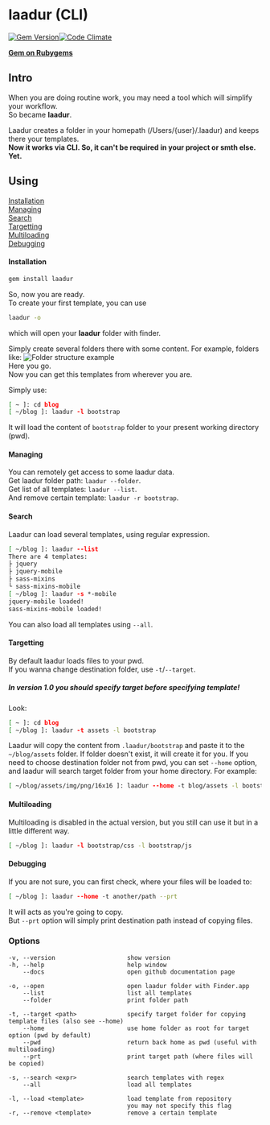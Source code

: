 # laadur (CLI)
[![Gem Version](https://badge.fury.io/rb/laadur.png)](http://badge.fury.io/rb/laadur)[![Code Climate](https://codeclimate.com/github/rozzy/laadur.png)](https://codeclimate.com/github/rozzy/laadur)  

**[Gem on Rubygems](https://rubygems.org/gems/laadur)**
## Intro
When you are doing routine work, you may need a tool which will simplify your workflow.  
So became **laadur**.

Laadur creates a folder in your homepath (/Users/{user}/.laadur) and keeps there your templates.  
**Now it works via CLI. So, it can't be required in your project or smth else. Yet.**

## Using
[Installation](#installation)  
[Managing](#managing)  
[Search](#search)  
[Targetting](#targetting)  
[Multiloading](#multiloading)  
[Debugging](#debugging)  

#### Installation
```sh
gem install laadur
```
So, now you are ready.  
To create your first template, you can use
```sh
laadur -o
```
which will open your **laadur** folder with finder.  

Simply create several folders there with some content.
For example, folders like:
![Folder structure example](http://d1zjcuqflbd5k.cloudfront.net/files/acc_127427/Rqjt?response-content-disposition=inline;%20filename=Screen%20Shot%202013-10-29%20at%2012.24.34%20PM.png;%20filename*=UTF-8%27%27Screen%20Shot%202013-10-29%20at%2012.24.34%20PM.png&Expires=1383042517&Signature=Gun9Ejh5oAcvkZMFclne-84ATu4xa9Pu1Yh4tJOnCKBw8pOTYfD2pCHMfEr7uDMDFuIxaHBt15WlcDnMjHhZeA1MNHnlK2D1dDqSldgWf7YOpgYe3ImiM3q8XiDdukyLxjpcE-kaSxkBu5kuZxAU5fuk4pTOv4o8V8WEzavhjsI_&Key-Pair-Id=APKAJTEIOJM3LSMN33SA)  
Here you go.  
Now you can get this templates from wherever you are.

Simply use:
```sh
[ ~ ]: cd blog
[ ~/blog ]: laadur -l bootstrap
```
It will load the content of `bootstrap` folder to your present working directory (pwd).  

#### Managing
You can remotely get access to some laadur data.  
Get laadur folder path: `laadur --folder`.  
Get list of all templates: `laadur --list`.  
And remove certain template: `laadur -r bootstrap`.   

#### Search
Laadur can load several templates, using regular expression.
```sh
[ ~/blog ]: laadur --list
There are 4 templates:
├ jquery
├ jquery-mobile
├ sass-mixins
└ sass-mixins-mobile
[ ~/blog ]: laadur -s *-mobile
jquery-mobile loaded!
sass-mixins-mobile loaded!
```
You can also load all templates using `--all`.

#### Targetting
By default laadur loads files to your pwd.  
If you wanna change destination folder, use `-t`/`--target`.  
##### _In version 1.0 you should specify **target** before specifying template!_
Look:
```sh
[ ~ ]: cd blog
[ ~/blog ]: laadur -t assets -l bootstrap
```
Laadur will copy the content from `.laadur/bootstrap` and paste it to the `~/blog/assets` folder. If folder doesn't exist, it will create it for you. 
If you need to choose destination folder not from pwd, you can set `--home` option, and laadur will search target folder from your home directory. 
For example:
```sh
[ ~/blog/assets/img/png/16x16 ]: laadur --home -t blog/assets -l bootstrap
```

#### Multiloading
Multiloading is disabled in the actual version, but you still can use it but in a little different way.
```sh
[ ~/blog ]: laadur -l bootstrap/css -l bootstrap/js
```

#### Debugging
If you are not sure, you can first check, where your files will be loaded to:
```sh
[ ~/blog ]: laadur --home -t another/path --prt
```
It will acts as you're going to copy.  
But `--prt` option will simply print destination path instead of copying files. 
### Options
```
-v, --version                    show version
-h, --help                       help window
    --docs                       open github documentation page

-o, --open                       open laadur folder with Finder.app
    --list                       list all templates
    --folder                     print folder path

-t, --target <path>              specify target folder for copying template files (also see --home)
    --home                       use home folder as root for target option (pwd by default)
    --pwd                        return back home as pwd (useful with multiloading)
    --prt                        print target path (where files will be copied)

-s, --search <expr>              search templates with regex
    --all                        load all templates

-l, --load <template>            load template from repository
                                 you may not specify this flag
-r, --remove <template>          remove a certain template
```
